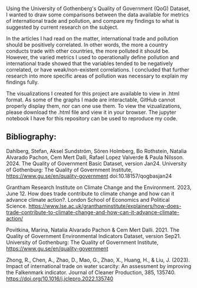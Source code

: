 Using the University of Gothenberg's Quality of Government (QoG) Dataset, I wanted to draw some comparisons between the data available for metrics of international trade and pollution, and compare my findings to what is suggested by current research on the subject.

In the articles I had read on the matter, international trade and pollution should be positively correlated. In other words, the more a country conducts trade with other countries, the more polluted it should be. However, the varied metrics I used to operationally define pollution and international trade showed that the variables tended to be negatively correlated, or have weak/non-existent correlations. I concluded that further research into more specific areas of pollution was necessary to explain my findings fully.

The visualizations I created for this project are available to view in .html format. As some of the graphs I made are interactable, GitHub cannot properly display them, nor can one use them. To view the vizualizations, please download the .html file and view it in your browser. The jupyter notebook I have for this repository can be used to reproduce my code.

## Bibliography:

Dahlberg, Stefan, Aksel Sundström, Sören Holmberg, Bo Rothstein, Natalia Alvarado Pachon, Cem Mert Dalli, Rafael Lopez Valverde & Paula Nilsson. 2024. The Quality of Government Basic Dataset, version Jan24. University of Gothenburg: The Quality of Government Institute, https://www.gu.se/en/quality-government doi:10.18157/qogbasjan24

Grantham Research Institute on Climate Change and the Environment. 2023, June 12. How does trade contribute to climate change and how can it advance climate action?. London School of Economics and Political Science. https://www.lse.ac.uk/granthaminstitute/explainers/how-does-trade-contribute-to-climate-change-and-how-can-it-advance-climate-action/

Povitkina, Marina, Natalia Alvarado Pachon & Cem Mert Dalli. 2021. The Quality of Government Environmental Indicators Dataset, version Sep21. University of Gothenburg: The Quality of Government Institute, https://www.gu.se/en/quality-government

Zhong, R., Chen, A., Zhao, D., Mao, G., Zhao, X., Huang, H., & Liu, J. (2023). Impact of international trade on water scarcity: An assessment by improving the Falkenmark indicator. Journal of Cleaner Production, 385, 135740. https://doi.org/10.1016/j.jclepro.2022.135740
